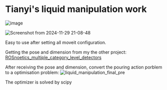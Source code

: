 # Tianyi's liquid manipulation work

![image](https://github.com/user-attachments/assets/5df39b66-e0fb-43b6-9d05-cfbe250d1d31)

![Screenshot from 2024-11-29 21-08-48](https://github.com/user-attachments/assets/7c80f1f9-c056-4025-98be-125356cbc97e)

Easy to use after setting all moveit configuration.

Getting the pose and dimension from my the other project: [ROSnoetics_multiple_category_level_detectors](https://github.com/Tianyi20/category-level-estimation-ROS-noetic)

After receiving the pose and dimension, convert the pouring action porblem to a optimisation problem:
![liquid_manipulation_final_pre](https://github.com/user-attachments/assets/8853a7af-aebe-4a29-a722-bfe0e680c179)

The optimizer is solved by scipy
